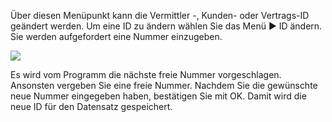 Über diesen Menüpunkt kann die Vermittler -, Kunden- oder Vertrags-ID geändert werden. 
Um eine ID zu ändern wählen Sie das Menü ► ID ändern. Sie werden aufgefordert eine Nummer einzugeben. 

![](http://xpecto.github.io/docs/img/img_1420468044594.png)

Es wird vom Programm die nächste freie Nummer vorgeschlagen. Ansonsten vergeben Sie eine freie Nummer. Nachdem Sie die gewünschte neue Nummer eingegeben haben, bestätigen Sie mit OK. Damit wird die neue ID für den Datensatz gespeichert.
